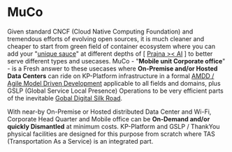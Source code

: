 # MuCo
Given standard CNCF (Cloud Native Computing Foundation) and tremendous efforts of evolving open sources, it is much cleaner and cheaper to start from green field of container ecosystem where you can add your "<a href="https://blog.khaiphong.io/2021/09/references.html#R8" target="_blank">unique sauce</a>" at different depths of [ <a href="https://docs.google.com/presentation/d/e/2PACX-1vTP8Z2EZGq-SDVJUMX4W5Q-zQV6nWFFVCKoK8W8JO0OPclzxZBA65tppV5cQQMSRWEoCwBZu1KAfKg5/pub" target="_blank">Prajna &gt;&lt; AI</a> ] to better serve different types and usecases. MuCo - "<b>Mobile unit Corporate office</b>" - is a Fresh answer to these usecases where <b>On-Premise and/or Hosted Data Centers</b> can ride on KP-Platform infrastructure in a formal <a href="" target="_blank">AMDD / Agile Model Driven Development</a> applicable to all fields and domains, plus GSLP (Global Service Local Presence) Operations to be very efficient parts of the inevitable <a href="https://dotchuoinon.com/2022/01/21/chinas-digital-silk-road-and-the-global-digital-order/" target="_blank">Gobal Digital Silk Road</a>.

With near-by On-Premise or Hosted distributed Data Center and Wi-Fi, Corporate Head Quarter and Mobile office can be <b>On-Demand and/or quickly Dismantled</b> at minimum costs. KP-Platform and GSLP / ThankYou physical facilities are designed for this purpose from scratch where TAS (Transportation As a Service) is an integrated part.
